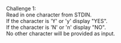 Challenge 1: <br>
Read in one character from STDIN.<br>
If the character is 'Y' or 'y' display "YES".<br>
If the character is 'N' or 'n' display "NO".<br>
No other character will be provided as input.<br>

